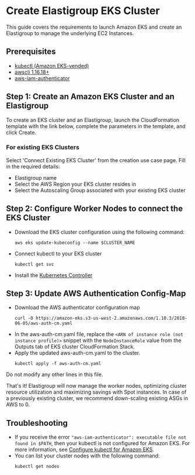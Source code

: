 # Create Elastigroup EKS Cluster

This guide covers the requirements to launch Amazon EKS and create an Elastigroup to manage the underlying EC2 Instances.

## Prerequisites

- [kubectl (Amazon EKS-vended)](https://docs.aws.amazon.com/eks/latest/userguide/install-kubectl.html)
- [awscli 1.16.18+](https://docs.aws.amazon.com/cli/latest/userguide/installing.html)
- [aws-iam-authenticator](https://docs.aws.amazon.com/eks/latest/userguide/configure-kubectl.html)

## Step 1: Create an Amazon EKS Cluster and an Elastigroup

To create an EKS cluster and an Elastigroup, launch the CloudFormation template with the link below, complete the parameters in the template, and click Create.

### For existing EKS Clusters

Select 'Connect Existing EKS Cluster' from the creation use case page. Fill in the required details:

- Elastigroup name
- Select the AWS Region your EKS cluster resides in
- Select the Autoscaling Group associated with your existing EKS cluster

## Step 2: Configure Worker Nodes to connect the EKS Cluster

- Download the EKS cluster configuration using the following command:
  ```
  aws eks update-kubeconfig --name $CLUSTER_NAME
  ```
- Connect kubectl to your EKS cluster
  ```
  kubectl get svc
  ```
- Install the [Kubernetes Controller](ocean/tutorials/spot-kubernetes-controller/)

## Step 3: Update AWS Authentication Config-Map

- Download the AWS authenticator configuration map
  ```
  curl -O https://amazon-eks.s3-us-west-2.amazonaws.com/1.10.3/2018-06-05/aws-auth-cm.yaml
  ```
- In the aws-auth-cm.yaml file, replace the `<ARN of instance role (not instance profile)>` snippet with the `NodeInstanceRole` value from the Outputs tab of EKS cluster CloudFormation Stack.
- Apply the updated aws-auth-cm.yaml to the cluster.
  ```
  kubectl apply -f aws-auth-cm.yaml
  ```

Do not modify any other lines in this file.

That's it! Elastigroup will now manage the worker nodes, optimizing cluster resource utilization and maximizing savings with Spot instances.
In case of a previously existing cluster, we recommend down-scaling existing ASGs in AWS to 0.

## Troubleshooting

- If you receive the error `"aws-iam-authenticator": executable file not found in $PATH`, then your kubectl is not configured for Amazon EKS. For more information, see [Configure kubectl for Amazon EKS](https://docs.aws.amazon.com/eks/latest/userguide/configure-kubectl.html).
- You can list your cluster nodes with the following command:
  ```
  kubectl get nodes
  ```
